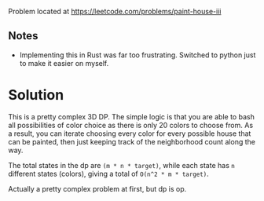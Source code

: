 Problem located at https://leetcode.com/problems/paint-house-iii

## Notes
- Implementing this in Rust was far too frustrating. Switched to python just to make it easier on myself.

# Solution
This is a pretty complex 3D DP. The simple logic is that you are able to bash all possibilities of color choice as there is only 20 colors to choose from.
As a result, you can iterate choosing every color for every possible house that can be painted, then just keeping track of the neighborhood count along the way.

The total states in the dp are `(m * n * target)`, while each state has `n` different states (colors), giving a total of `O(n^2 * m * target)`.

Actually a pretty complex problem at first, but dp is op.